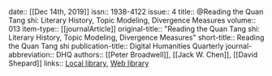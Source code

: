 date:: [[Dec 14th, 2019]]
issn:: 1938-4122
issue:: 4
title:: @Reading the Quan Tang shi: Literary History, Topic Modeling, Divergence Measures
volume:: 013
item-type:: [[journalArticle]]
original-title:: "Reading the Quan Tang shi: Literary History, Topic Modeling, Divergence Measures"
short-title:: Reading the Quan Tang shi
publication-title:: Digital Humanities Quarterly
journal-abbreviation:: DHQ
authors:: [[Peter Broadwell]], [[Jack W. Chen]], [[David Shepard]]
links:: [Local library](zotero://select/groups/2386895/items/PT7F7N28), [Web library](https://www.zotero.org/groups/2386895/items/PT7F7N28)
